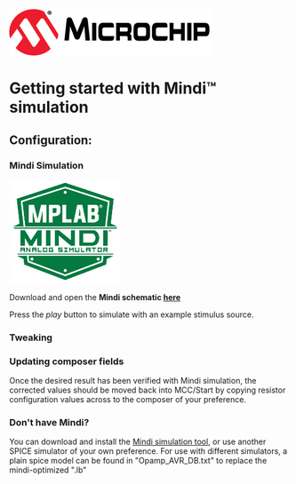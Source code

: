 ![Microchip logo](images/microchip.png)
# Getting started with Mindi™ simulation


## Configuration:


### Mindi Simulation
![Mindi](images/mplab-mindi-analog-simulator.png)

Download and open the **Mindi schematic [here](https://github.com/microchip-pic-avr-examples/pic18q71-opamp-unity-gain-buffer-mindi/releases/latest)**

Press the _play_ button to simulate with an example stimulus source.

### Tweaking


### Updating composer fields
Once the desired result has been verified with Mindi simulation, the corrected values should be moved back into MCC/Start by copying resistor configuration values across to the composer of your preference.

### Don't have Mindi?
You can download and install the [Mindi simulation tool](https://www.microchip.com/mplab/mplab-mindi), or use another SPICE simulator of your own preference. For use with different simulators, a plain spice model can be found in "Opamp_AVR_DB.txt" to replace the mindi-optimized ".lb" 